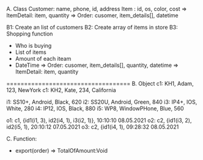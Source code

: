 A. Class 
Customer: name, phone, id, address
Item    : id, os, color, cost
=> ItemDetail: item, quantity
=> Order: cusomer, item_details[], datetime


B1: Create an list of customers
B2: Create array of items in store
B3: Shopping function
+ Who is buying
+ List of items
+ Amount of each iteam
+ DateTime
=> Order: cusomer, item_details[], quantity, datetime
=> ItemDetail: item, quantity


===================================
B. Object
c1: KH1, Adam, 123, NewYork
c1: KH2, Kate, 234, California

i1: SS10+, Android, Black, 620
i2: SS20U, Android, Green, 840
i3: IP4+, IOS, White, 280
i4: IP12, IOS, Black, 880
i5: WP8, WindowPHone, Blue, 560

o1: c1, {id1(i1, 3), id2(i4, 1), i3(i2, 1)}, 10:10:10 08.05.2021
o2: c2, {id1(i3, 2), id2(i5, 1), 20:10:12 07.05.2021
o3: c2, {id1(i4, 1), 09:28:32 08.05.2021

C. Function: 
+ export(order) => TotalOfAmount:Void
